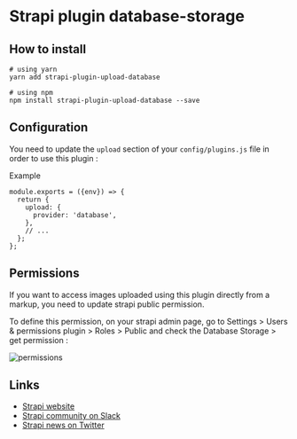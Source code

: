 # Strapi plugin database-storage

## How to install

```
# using yarn
yarn add strapi-plugin-upload-database

# using npm
npm install strapi-plugin-upload-database --save
```

## Configuration

You need to update the `upload` section of your `config/plugins.js` file in order to use this plugin :

Example

```
module.exports = ({env}) => {
  return {
    upload: {
      provider: 'database',
    },
    // ...
  };
};
```

## Permissions

If you want to access images uploaded using this plugin directly from a <img> markup, you need to update strapi public permission.

To define this permission, on your strapi admin page, go to Settings > Users & permissions plugin > Roles > Public and check the Database Storage > get permission :

![permissions](https://github.com/yakanet/strapi-plugin-database/blob/main/documentation/permissions.png?raw=true)


## Links

- [Strapi website](http://strapi.io/)
- [Strapi community on Slack](http://slack.strapi.io)
- [Strapi news on Twitter](https://twitter.com/strapijs)